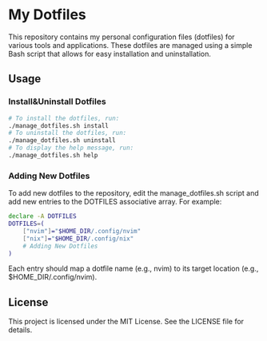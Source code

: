 # My Dotfiles

This repository contains my personal configuration files (dotfiles) for various tools and applications. These dotfiles are managed using a simple Bash script that allows for easy installation and uninstallation.

## Usage

### Install&Uninstall Dotfiles
```bash
# To install the dotfiles, run:
./manage_dotfiles.sh install
# To uninstall the dotfiles, run:
./manage_dotfiles.sh uninstall
# To display the help message, run:
./manage_dotfiles.sh help
```

### Adding New Dotfiles
To add new dotfiles to the repository, edit the manage_dotfiles.sh script and add new entries to the DOTFILES associative array. For example:
```bash
declare -A DOTFILES
DOTFILES=(
    ["nvim"]="$HOME_DIR/.config/nvim"
    ["nix"]="$HOME_DIR/.config/nix"
    # Adding New Dotfiles
)
```
Each entry should map a dotfile name (e.g., nvim) to its target location (e.g., $HOME_DIR/.config/nvim).

## License
This project is licensed under the MIT License. See the LICENSE file for details.


